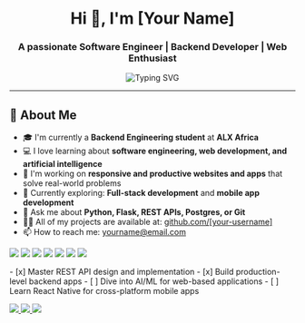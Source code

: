 <h1 align="center">Hi 👋, I'm [Your Name]</h1>
<h3 align="center">A passionate Software Engineer | Backend Developer | Web Enthusiast</h3>

<p align="center">
  <img src="https://readme-typing-svg.herokuapp.com?center=true&vCenter=true&width=500&lines=Backend+Engineer+at+ALX;Passionate+about+Web+%26+AI;Striving+for+Scalable+Tech+Solutions" alt="Typing SVG" />
</p>

---

## 🚀 About Me


<ul>
  <li>🎓 I'm currently a <strong>Backend Engineering student</strong> at <strong>ALX Africa</strong></li>
  <li>💻 I love learning about <strong>software engineering, web development, and artificial intelligence</strong></li>
  <li>🔭 I'm working on <strong>responsive and productive websites and apps</strong> that solve real-world problems</li>
  <li>🌱 Currently exploring: <strong>Full-stack development</strong> and <strong>mobile app development</strong></li>
  <li>💬 Ask me about <strong>Python, Flask, REST APIs, Postgres, or Git</strong></li>
  <li>👨‍💻 All of my projects are available at: <a href="https://github.com/[your-username]">github.com/[your-username]</a></li>
  <li>📫 How to reach me: <a href="mailto:yourname@email.com">yourname@email.com</a></li>
</ul>
<p>
  <img src="https://img.shields.io/badge/Python-3776AB?style=for-the-badge&logo=python&logoColor=white"/>
  <img src="https://img.shields.io/badge/Flask-000000?style=for-the-badge&logo=flask&logoColor=white"/>
  <img src="https://img.shields.io/badge/PostgreSQL-316192?style=for-the-badge&logo=postgresql&logoColor=white"/>
  <img src="https://img.shields.io/badge/HTML5-E34F26?style=for-the-badge&logo=html5&logoColor=white"/>
  <img src="https://img.shields.io/badge/CSS3-1572B6?style=for-the-badge&logo=css3&logoColor=white"/>
  <img src="https://img.shields.io/badge/Git-F05032?style=for-the-badge&logo=git&logoColor=white"/>
  <img src="https://img.shields.io/badge/Docker-2496ED?style=for-the-badge&logo=docker&logoColor=white"/>
</p>
- [x] Master REST API design and implementation
- [x] Build production-level backend apps
- [ ] Dive into AI/ML for web-based applications
- [ ] Learn React Native for cross-platform mobile apps
<p>
  <a href="https://www.linkedin.com/in/your-linkedin/" target="_blank">
    <img src="https://img.shields.io/badge/LinkedIn-blue?style=for-the-badge&logo=linkedin&logoColor=white"/>
  </a>
  <a href="mailto:yourname@email.com">
    <img src="https://img.shields.io/badge/Gmail-D14836?style=for-the-badge&logo=gmail&logoColor=white"/>
  </a>
  <a href="https://twitter.com/yourtwitter">
    <img src="https://img.shields.io/badge/Twitter-1DA1F2?style=for-the-badge&logo=twitter&logoColor=white"/>
  </a>
</p>

